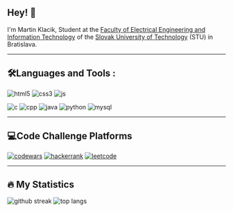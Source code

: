 ## Hey! 👋
I'm Martin Klacik, Student at the [Faculty of Electrical Engineering and Information Technology](https://www.fei.stuba.sk/) of the [Slovak University of Technology](https://www.stuba.sk/) (STU) in Bratislava.

---

## 🛠️Languages and Tools :

 	
![html5](https://img.shields.io/badge/HTML5-E34F26?style=for-the-badge&logo=html5&logoColor=white)
![css3](https://img.shields.io/badge/CSS3-1572B6?style=for-the-badge&logo=css3&logoColor=white)
![js](https://img.shields.io/badge/JavaScript-F7DF1E?style=for-the-badge&logo=javascript&logoColor=black)

![c](https://img.shields.io/badge/C-00599C?style=for-the-badge&logo=c&logoColor=white)
![cpp](https://img.shields.io/badge/C%2B%2B-00599C?style=for-the-badge&logo=c%2B%2B&logoColor=white)
![java](https://img.shields.io/badge/Java-ED8B00?style=for-the-badge&logo=java&logoColor=white)
![python](https://img.shields.io/badge/Python-3776AB?style=for-the-badge&logo=python&logoColor=white)
![mysql](https://img.shields.io/badge/MySQL-005C84?style=for-the-badge&logo=mysql&logoColor=white)

---

## 💻Code Challenge Platforms

[![codewars](https://img.shields.io/badge/Codewars-B1361E?style=for-the-badge&logo=Codewars&logoColor=white)](https://www.codewars.com/users/_l3moN)
[![hackerrank](https://img.shields.io/badge/-Hackerrank-2EC866?style=for-the-badge&logo=HackerRank&logoColor=white)](https://www.hackerrank.com/l3mon_?hr_r=1)
[![leetcode](https://img.shields.io/badge/-LeetCode-FFA116?style=for-the-badge&logo=LeetCode&logoColor=black)](https://leetcode.com/l3mon_/)

---

## 🔥 My Statistics
![github streak](https://streak-stats.demolab.com?user=mental-sigsegv&theme=dark&date_format=j%20M%5B%20Y%5D&hide_current_streak=true)
![top langs](https://github-readme-stats.vercel.app/api/top-langs/?username=mental-sigsegv&layout=compact&theme=dark)
